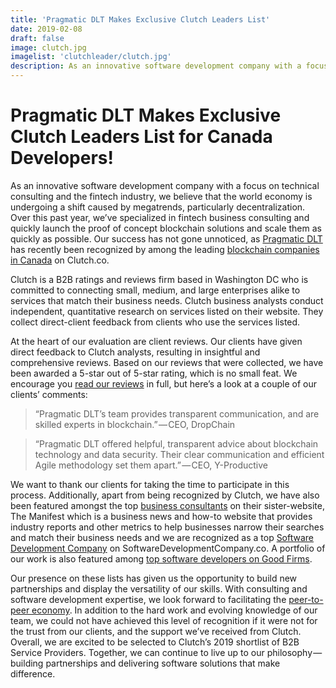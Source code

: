 ```yaml
---
title: 'Pragmatic DLT Makes Exclusive Clutch Leaders List'
date: 2019-02-08
draft: false
image: clutch.jpg
imagelist: 'clutchleader/clutch.jpg'
description: As an innovative software development company with a focus on technical consulting and the fintech industry, we believe that the world economy is undergoing a shift caused by megatrends, particularly decentralization.
---
```


# Pragmatic DLT Makes Exclusive Clutch Leaders List for Canada Developers!

As an innovative software development company with a focus on technical consulting and the fintech industry, we believe that the world economy is undergoing a shift caused by megatrends, particularly decentralization. Over this past year, we’ve specialized in fintech business consulting and quickly launch the proof of concept blockchain solutions and scale them as quickly as possible. Our success has not gone unnoticed, as [Pragmatic DLT](https://medium.com/r/?url=https%3A%2F%2Fwww.youtube.com%2Fwatch%3Fv%3DXz5awGtthx0) has recently been recognized by among the leading [blockchain companies in Canada](https://clutch.co/ca/developers/blockchain) on Clutch.co.

Clutch is a B2B ratings and reviews firm based in Washington DC who is committed to connecting small, medium, and large enterprises alike to services that match their business needs. Clutch business analysts conduct independent, quantitative research on services listed on their website. They collect direct-client feedback from clients who use the services listed.

At the heart of our evaluation are client reviews. Our clients have given direct feedback to Clutch analysts, resulting in insightful and comprehensive reviews. Based on our reviews that were collected, we have been awarded a 5-star out of 5-star rating, which is no small feat. We encourage you [read our reviews](https://clutch.co/profile/pragmatic-dlt) in full, but here’s a look at a couple of our clients’ comments:

> “Pragmatic DLT’s team provides transparent communication, and are skilled experts in blockchain.” — CEO, DropChain

> “Pragmatic DLT offered helpful, transparent advice about blockchain technology and data security. Their clear communication and efficient Agile methodology set them apart.” — CEO, Y-Productive

We want to thank our clients for taking the time to participate in this process. Additionally, apart from being recognized by Clutch, we have also been featured amongst the top [business consultants](https://themanifest.com/business-consulting/firms#pragmaticdlt) on their sister-website, The Manifest which is a business news and how-to website that provides industry reports and other metrics to help businesses narrow their searches and match their business needs and we are recognized as a top [Software Development Company](https://www.softwaredevelopmentcompany.co/) on SoftwareDevelopmentCompany.co. A portfolio of our work is also featured among [top software developers on Good Firms](https://www.goodfirms.co/companies/view/11381/pragmatic-dlt-inc).

Our presence on these lists has given us the opportunity to build new partnerships and display the versatility of our skills. With consulting and software development expertise, we look forward to facilitating the [peer-to-peer economy](https://www.weforum.org/agenda/2017/12/when-is-sharing-not-really-sharing/). In addition to the hard work and evolving knowledge of our team, we could not have achieved this level of recognition if it were not for the trust from our clients, and the support we’ve received from Clutch. Overall, we are excited to be selected to Clutch’s 2019 shortlist of B2B Service Providers. Together, we can continue to live up to our philosophy — building partnerships and delivering software solutions that make difference.
